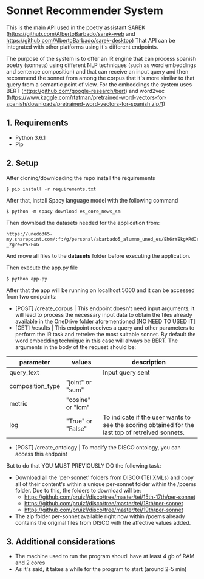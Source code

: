 # Sonnet Recommender System

This is the main API used in the poetry assistant SAREK (https://github.com/AlbertoBarbado/sarek-web and https://github.com/AlbertoBarbado/sarek-desktop)
That API can be integrated with other platforms using it's different endpoints.

The purpose of the system is to offer an IR engine that can process spanish poetry (sonnets) using different NLP techniques (such as word embeddings and sentence composition) and that can receive an input query and then recommend the sonnet from among the corpus that it's more similar to that query from a semantic point of view.
For the embeddings the system uses BERT (https://github.com/google-research/bert) and word2vec (https://www.kaggle.com/rtatman/pretrained-word-vectors-for-spanish/downloads/pretrained-word-vectors-for-spanish.zip/1)


## 1. Requirements
* Python 3.6.1 
* Pip

## 2. Setup
After cloning/downloading the repo install the requirements
```
$ pip install -r requirements.txt
```

After that, install Spacy language model with the following command

```
$ python -m spacy download es_core_news_sm
```

Then download the datasets needed for the application from:
```
https://unedo365-my.sharepoint.com/:f:/g/personal/abarbado5_alumno_uned_es/Eh6rYEkgXRdIsKgXjvv5NXoBFHMq1HNkayFHmGk_RY-_zg?e=PaZPoG
```
And move all files to the **datasets** folder before executing the application.

Then execute the app.py file

```
$ python app.py
```

After that the app will be running on localhost:5000 and it can be accessed from two endpoints:

* [POST] /create_corpus | This endpoint doesn't need input arguments; it will lead to process the necessary input data to obtain the files already available in the OneDrive folder aforementioned [NO NEED TO USED IT]
* [GET] /results | This endpoint receives a query and other parameters to perform the IR task and retreive the most suitable sonnet. By default the word embedding technique in this case will always be BERT. The arguments in the body of the request should be:

|parameter|values|description|
|---|---|---|
|query_text||Input query sent|
|composition_type|"joint" or "sum"||
|metric|"cosine" or "icm"||
|log|"True" or "False"|To indicate if the user wants to see the scoring obtained for the last top of retreived sonnets.|

* [POST] /create_ontology | To modify the DISCO ontology, you can access this endpoint

But to do that YOU MUST PREVIOUSLY DO the following task:
- Download all the 'per-sonnet' folders from DISCO (TEI XMLs) and copy all of their content's within a unique per-sonnet folder within the /poems folder. Due to this, the folders to download will be:
	- https://github.com/pruizf/disco/tree/master/tei/15th-17th/per-sonnet
	- https://github.com/pruizf/disco/tree/master/tei/18th/per-sonnet
	- https://github.com/pruizf/disco/tree/master/tei/19th/per-sonnet
- The zip folder per-sonnet available right now within /poems already contains the original files from DISCO with the affective values added.
	


## 3. Additional considerations
* The machine used to run the program shoudl have at least 4 gb of RAM and 2 cores
* As it's said, it takes a while for the program to start (around 2-5 min) 
